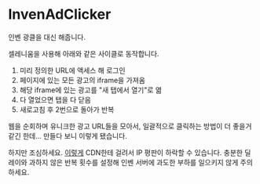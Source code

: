 # InvenAdClicker
 
인벤 광클을 대신 해줍니다.

셀레니움을 사용해 아래와 같은 사이클로 동작합니다.
1. 미리 정의한 URL에 액세스 해 로그인
2. 페이지에 있는 모든 광고의 iframe을 가져옴
3. 해당 iframe에 있는 광고를 "새 탭에서 열기"로 엶
4. 다 열었으면 탭을 다 닫음
5. 새로고침 후 2번으로 돌아가 반복

웹을 순회하며 유니크한 광고 URL들을 모아서,
일괄적으로 클릭하는 방법이 더 좋을거 같긴 한데...
만들다 보니 이렇게 됐습니다.

하지만 조심하세요.
[이렇게](https://u-bvm.tistory.com/92) CDN한테 걸려서 IP 평판이 하락할 수 있습니다.
충분한 딜레이와 과하지 않은 반복 횟수를 설정해 인벤 서버에 과도한 부하를 일으키지 않게 주의하세요.